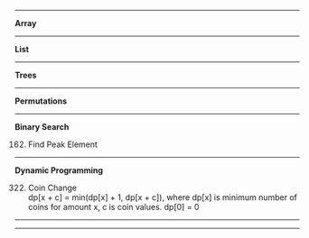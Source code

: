 ****
**Array**



****
**List**



****
**Trees**


****
**Permutations**


****
**Binary Search**
  
  162. Find Peak Element


****
**Dynamic Programming**

  322. Coin Change  
  dp[x + c] = min(dp[x] + 1, dp[x + c]),
  where dp[x] is minimum number of coins for amount x, c is coin values. dp[0] = 0


****


****

